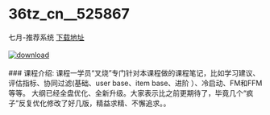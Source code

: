 # 36tz_cn__525867
七月-推荐系统
[下载地址](http://www.36tz.cn/article/525867 "下载地址")
<br/></br>[![download](http://36tz.cn/muke_img/2019_07_1-80-300x216.png "下载地址")](http://www.36tz.cn/article/525867 "下载地址")
<br/></br>### 课程介绍:
课程一学员“叉烧”专门针对本课程做的课程笔记，比如学习建议、评估指标、协同过滤(基础、user base、item base、进阶 ）、冷启动、FM和FFM等等。
大纲已经全盘优化、全新升级。大家表示比之前更期待了，毕竟几个“疯子”反复优化修改了好几版，精益求精、不懈追求。。


